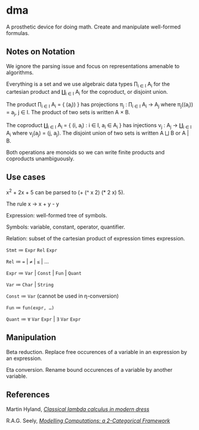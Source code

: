 # dma

A prosthetic device for doing math. Create and manipulate well-formed formulas.

## Notes on Notation

We ignore the parsing issue and focus on representations amenable to algorithms.

Everything is a set and we use algebraic data types ∏<sub>i ∈ I</sub> A<sub>i</sub> for the cartesian product
and ∐<sub>i ∈ I</sub> A<sub>i</sub> for the coproduct, or disjoint union.

The product ∏<sub>i ∈ I</sub> A<sub>i</sub> = { (a<sub>i</sub>)) }
has projections π<sub>j</sub> : ∏<sub>i ∈ I</sub> A<sub>i</sub> → A<sub>j</sub> where π<sub>j</sub>((a<sub>i</sub>)) = a<sub>j</sub>, j ∈ I.
The product of two sets is written A × B.

The coproduct ∐<sub>i ∈ I</sub> A<sub>i</sub> = { (i, a<sub>i</sub>) : i ∈ I, a<sub>i</sub> ∈ A<sub>i</sub> }
has injections ν<sub>j</sub> : A<sub>j</sub> → ∐<sub>i ∈ I</sub> A<sub>i</sub> where ν<sub>j</sub>(a<sub>j</sub>) = (j, a<sub>j</sub>). 
The disjoint union of two sets is written A ⨆ B or A | B.

Both operations are monoids so we can write finite products and coproducts unambiguously. 

## Use cases

x<sup>2</sup> + 2x + 5 can be parsed to (+ (^ x 2) (* 2 x) 5).

The rule x -> x + y - y

Expression: well-formed tree of symbols.

Symbols: variable, constant, operator, quantifier.

Relation: subset of the cartesian product of expression times expression.

`Stmt` ≔ `Expr` `Rel` `Expr`

`Rel` ≔ `=` | `≠` | `≤` | … 

`Expr` ≔ `Var` | `Const` | `Fun` | `Quant`

`Var` ≔ `Char` | `String`

`Const` ≔ `Var` (cannot be used in η-conversion)

`Fun` ≔ `fun(expr, …)`

`Quant` ≔  `∀` `Var` `Expr` | `∃` `Var` `Expr`

## Manipulation

Beta reduction. Replace free occurences of a variable in an expression by an expression.

Eta conversion. Rename bound occurences of a variable by another variable.

## References

Martin Hyland, [_Classical lambda calculus in modern dress_](https://arxiv.org/pdf/1211.5762)

R.A.G. Seely, [_Modelling Computations: a 2-Categorical Framework_](https://www.math.mcgill.ca/~rags/WkAdj/LICS.pdf)
